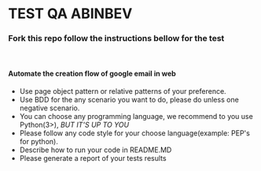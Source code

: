 # TEST QA ABINBEV

### Fork this repo follow the instructions bellow for the test 
<BR>

#### Automate the creation flow of google email in web 

- Use page object pattern or relative patterns of your preference.
- Use BDD for the any scenario you want to do, please do unless one negative scenario.
- You can choose any programming language, we recommend to you use Python(3>), *BUT IT'S UP TO YOU*
- Please follow any code style for your choose language(example: PEP's for python).
- Describe how to run your code in README.MD
- Please generate a report of your tests results
  